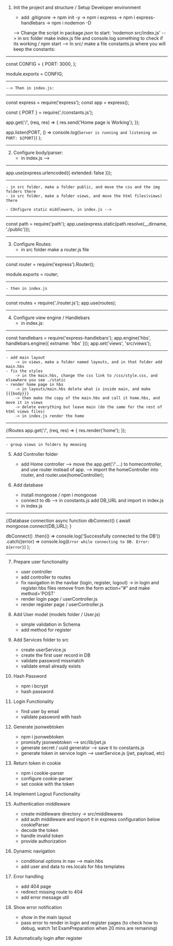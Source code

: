 1. Init the project and structure / Setup Developer environment

   - add .gitignore
     -> npm init -y
     -> npm i express
     -> npm i express-handlebars
     -> npm i nodemon -D

   --> Change the script in package.json to start: 'nodemon src/index.js'
   --> in src folder make index.js file and console.log something to check if its working / npm start
   --> In src/ make a file constants.js where you will keep the constants:

---

const CONFIG = {
PORT: 3000,
};

module.exports = CONFIG;

---

    --> Then in index.js:

---

const express = require('express');
const app = express();

const { PORT } = require('./constants.js');

app.get('/', (req, res) => {
res.send('Home page is Working');
});

app.listen(PORT, () =>
console.log(`Server is running and listening on PORT: ${PORT}`)
);

---

2. Configure body/parser:
   - in index.js -->

---

app.use(express.urlencoded({ extended: false }));

---

    - in src folder, make a folder public, and move the css and the img folders there
    - in src folder, make a folder views, and move the html files(views) there

    - COnfigure static middleware, in index.js -->

---

const path = require('path');
app.use(express.static(path.resolve(\_\_dirname, './public')));

---

3. Configure Routes:
   - in src folder make a router.js file

---

const router = require('express').Router();

module.exports = router;

---

    - then in index.js

---

const routes = require('./router.js');
app.use(routes);

---

4. Configure view engine / Handlebars
   - in index.js:

---

const handlebars = require('express-handlebars');
app.engine('hbs', handlebars.engine({ extname: 'hbs' }));
app.set('views', 'src/views');

---

    - add main layout
        -> in views, make a folder named layouts, and in that folder add main.hbs
    - fix the styles
        -> in the main.hbs, change the css link to /css/style.css, and elsewhere you see ./static
    - render home page in hbs
        -> in layouts/main.hbs delete what is inside main, and make {{{body}}}
        -> then make the copy of the main.hbs and call it home.hbs, and move it in views
        -> delete everything but leave main (do the same for the rest of html views files)
        -> in index.js render the home

---

//Routes
app.get('/', (req, res) => {
res.render('home');
});

---

    - group views in folders by meaning

5. Add Controller folder

   - add Home controller
     --> move the app.get('/'....) to homecontroller, and use router instead of app.
     --> import the homeController into router, and router.use(homeController);

6. Add database
   - install mongoose / npm i mongoose
   - connect to db
     --> in constants.js add DB_URL and import in index.js
   - in index.js

---

//Database connection
async function dbConnect() {
await mongoose.connect(DB_URL);
}

dbConnect()
.then(() => console.log('Successfully connected to the DB'))
.catch((error) =>
console.log(`Error while connecting to DB. Error: ${error}`)
);

---

7. Prepare user functionality

   - user controller
   - add controller to routes
   - fix navigation in the navbar (login, register, logout)
     -> in login and register.hbs files remove from the form action="#" and make method='POST'
   - render login page / userController.js
   - render register page / userController.js

8. Add User model (models folder / User.js)

   - simple validation in Schema
   - add method for register

9. Add Services folder to src

   - create userService.js
   - create the first user record in DB
   - validate password missmatch
   - validate email already exists

10. Hash Password

    - npm i bcrypt
    - hash password

11. Login Functionality

    - find user by email
    - validate password with hash

12. Generate jsonwebtoken

    - npm i jsonwebtoken
    - promisify jsonwebtoken --> src/lib/jwt.js
    - generate secret / uuid generator --> save it to constants.js
    - generate token in service login --> userService.js (jwt, payload, etc)

13. Return token in cookie

    - npm i cookie-parser
    - configure cookie-parser
    - set cookie with the token

14. Implement Logout Functionality

15. Authentication middleware

    - create middleware directory -> src/middlewares
    - add auth middleware and import it in express configuration below cookieParser
    - decode the token
    - handle invalid token
    - provide authorization

16. Dynamic navigation

    - conditional options in nav --> main.hbs
    - add user and data to res.locals for hbs templates

17. Error handling

    - add 404 page
    - redirect missing route to 404
    - add error message util

18. Show error notification

    - show in the main layout
    - pass error to render in login and register pages
      (to check how to debug, watch 1st ExamPreparation when 20 mins are remaining)

19. Automatically login after register
